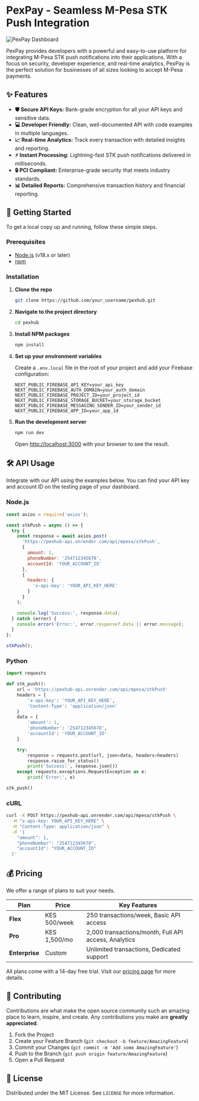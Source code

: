 # PexPay - Seamless M-Pesa STK Push Integration

![PexPay Dashboard](https://storage.googleapis.com/gemini-assisted-coding-images/pexhub_dashboard_screenshot.png)

PexPay provides developers with a powerful and easy-to-use platform for integrating M-Pesa STK push notifications into their applications. With a focus on security, developer experience, and real-time analytics, PexPay is the perfect solution for businesses of all sizes looking to accept M-Pesa payments.

## ✨ Features

- **🛡️ Secure API Keys:** Bank-grade encryption for all your API keys and sensitive data.
- **💻 Developer Friendly:** Clean, well-documented API with code examples in multiple languages.
- **📈 Real-time Analytics:** Track every transaction with detailed insights and reporting.
- **⚡ Instant Processing:** Lightning-fast STK push notifications delivered in milliseconds.
- **🔒 PCI Compliant:** Enterprise-grade security that meets industry standards.
- **📊 Detailed Reports:** Comprehensive transaction history and financial reporting.

## 🚀 Getting Started

To get a local copy up and running, follow these simple steps.

### Prerequisites

- [Node.js](https://nodejs.org/en/) (v18.x or later)
- [npm](https://www.npmjs.com/)

### Installation

1. **Clone the repo**
   ```sh
   git clone https://github.com/your_username/pexhub.git
   ```
2. **Navigate to the project directory**
    ```sh
    cd pexhub
    ```
3. **Install NPM packages**
   ```sh
   npm install
   ```
4. **Set up your environment variables**

   Create a `.env.local` file in the root of your project and add your Firebase configuration:

   ```
   NEXT_PUBLIC_FIREBASE_API_KEY=your_api_key
   NEXT_PUBLIC_FIREBASE_AUTH_DOMAIN=your_auth_domain
   NEXT_PUBLIC_FIREBASE_PROJECT_ID=your_project_id
   NEXT_PUBLIC_FIREBASE_STORAGE_BUCKET=your_storage_bucket
   NEXT_PUBLIC_FIREBASE_MESSAGING_SENDER_ID=your_sender_id
   NEXT_PUBLIC_FIREBASE_APP_ID=your_app_id
   ```

5. **Run the development server**
   ```sh
   npm run dev
   ```

   Open [http://localhost:3000](http://localhost:3000) with your browser to see the result.

## 🛠️ API Usage

Integrate with our API using the examples below. You can find your API key and account ID on the testing page of your dashboard.

### Node.js

```javascript
const axios = require('axios');

const stkPush = async () => {
  try {
    const response = await axios.post(
      'https://pexhub-api.onrender.com/api/mpesa/stkPush',
      {
        amount: 1,
        phoneNumber: '254712345678',
        accountId: 'YOUR_ACCOUNT_ID'
      },
      {
        headers: {
          'x-api-key': 'YOUR_API_KEY_HERE'
        }
      }
    );

    console.log('Success:', response.data);
  } catch (error) {
    console.error('Error:', error.response?.data || error.message);
  }
};

stkPush();
```

### Python

```python
import requests

def stk_push():
    url = 'https://pexhub-api.onrender.com/api/mpesa/stkPush'
    headers = {
        'x-api-key': 'YOUR_API_KEY_HERE',
        'Content-Type': 'application/json'
    }
    data = {
        'amount': 1,
        'phoneNumber': '254712345678',
        'accountId': 'YOUR_ACCOUNT_ID'
    }

    try:
        response = requests.post(url, json=data, headers=headers)
        response.raise_for_status()
        print('Success:', response.json())
    except requests.exceptions.RequestException as e:
        print('Error:', e)

stk_push()
```

### cURL

```bash
curl -X POST https://pexhub-api.onrender.com/api/mpesa/stkPush \
  -H "x-api-key: YOUR_API_KEY_HERE" \
  -H "Content-Type: application/json" \
  -d '{
    "amount": 1,
    "phoneNumber": "254712345678",
    "accountId": "YOUR_ACCOUNT_ID"
  }'
```

## 💰 Pricing

We offer a range of plans to suit your needs.

| Plan         | Price          | Key Features                                       |
|--------------|----------------|----------------------------------------------------|
| **Flex**     | KES 500/week   | 250 transactions/week, Basic API access            |
| **Pro**      | KES 1,500/mo   | 2,000 transactions/month, Full API access, Analytics|
| **Enterprise**| Custom         | Unlimited transactions, Dedicated support          |

All plans come with a 14-day free trial. Visit our [pricing page](https://pexhub.vercel.app/pricing) for more details.

## 🤝 Contributing

Contributions are what make the open source community such an amazing place to learn, inspire, and create. Any contributions you make are **greatly appreciated**.

1. Fork the Project
2. Create your Feature Branch (`git checkout -b feature/AmazingFeature`)
3. Commit your Changes (`git commit -m 'Add some AmazingFeature'`)
4. Push to the Branch (`git push origin feature/AmazingFeature`)
5. Open a Pull Request

## 📜 License

Distributed under the MIT License. See `LICENSE` for more information.
